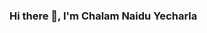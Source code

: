 ### Hi there 👋, I'm Chalam Naidu Yecharla

<!--

- 🔭 I’m currently studying Masters at NorthWest Missouri State University.
- 🌱 I’m currently learning Java Full Stack
- 📫 How to reach me: chalamnaidu1122@gmail.com
- 😄 Astrophile

-->
